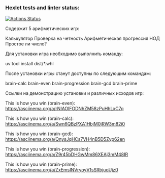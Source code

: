 ### Hexlet tests and linter status:
[![Actions Status](https://github.com/DanatN5/python-project-49/actions/workflows/hexlet-check.yml/badge.svg)](https://github.com/DanatN5/python-project-49/actions)


Содержит 5 арифметических игр: 

Калькулятор
Проверка на четность
Арифметическая прогрессия
НОД
Простое ли число?

Для установки игра необходимо выполнить команду:

uv tool install dist/*.whl

После установки игры станут доступны по следующим командам: 

brain-calc
brain-even
brain-progression
brain-gcd
brain-prime

Ссылки на демонстрацию установки и различных исходов игр:

This is how you win (brain-even):
https://asciinema.org/a/rNIAOlFODNhZM58zPuHhLxC7q


This is how you win (brain-calc):
https://asciinema.org/a/Swn6QBzPXA1HbjM0jRW3m82i0


This is how you win (brain-gcd):
https://asciinema.org/a/QnysJqHCs7VH4nB5D5Zyp62en


This is how you win (brain-progression):
https://asciinema.org/a/Z9r45bDHGwMm86XEAj3mM48IR


This is how you win (brain-prime):
https://asciinema.org/a/ZxEmsINVryoyV1sSRbjuoUjz0
